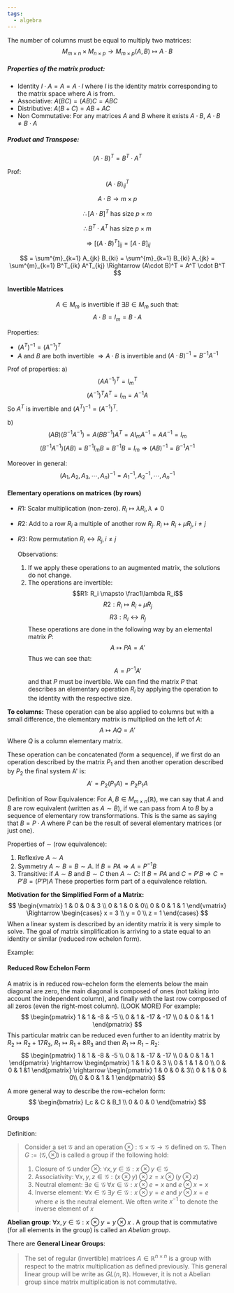 ```yaml
---
tags:
  - algebra
---
```

The number of columns must be equal to multiply two matrices:
$$
M_{m \times n} \times M_{n \times p} \rightarrow M_{m \times p}
(A, B) \mapsto A \cdot B
$$

##### Properties of the matrix product:
- Identity $I \cdot A = A = A \cdot I$ where $I$ is the identity matrix corresponding to the matrix space where $A$ is from.
- Associative: $A(BC) = (AB)C = ABC$
- Distributive: $A(B + C) = AB + AC$
- Non Commutative: For any matrices $A$ and $B$ where it exists $A\cdot B$, $A\cdot B \neq B\cdot A$

##### Product and Transpose:
$$
(A\cdot B)^T = B^T \cdot A^T
$$

Prof: 
$$
(A\cdot B)^T_{ij}
$$

$$
A\cdot B \rightarrow m \times p
$$

$$
\therefore [A\cdot B]^T \text{ has size } p \times m
$$

$$
\therefore B^T \cdot A^T \text{ has size } p \times m
$$

$$
\Rightarrow [(A\cdot B)^T]_{ij} = [A\cdot B]_{ij}
$$

$$
= \sum^{m}_{k=1} A_{jk} B_{ki} = \sum^{m}_{k=1} B_{ki} A_{jk} = \sum^{m}_{k=1} B^T_{ik} A^T_{kj} \Rightarrow (A\cdot B)^T = A^T \cdot B^T
$$


#### Invertible Matrices
$$ A \in M_m \text{ is invertible if } \exists B \in M_m \text{ such that:} $$
$$ A \cdot B = I_m = B \cdot A $$

Properties:
- $(A^T)^{-1} = (A^{-1})^T$
- $A$ and $B$ are both invertible $\Rightarrow A\cdot B$ is invertible and $(A\cdot B)^{-1} = B^{-1} A^{-1}$

Prof of properties:
a) 
$$(AA^{-1})^T = I_m^T $$
$$(A^{-1})^T A^T = I_m = A^{-1}A  $$
So $A^T$ is invertible and $(A^T)^{-1} = (A^{-1})^T$. 

b)
$$ (AB)(B^{-1}A^{-1}) = A(BB^{-1})A^T = AI_m A^{-1} = AA^{-1} = I_m $$
$$ (B^{-1}A^{-1})(AB) = B^{-1}I_m B = B^{-1}B = I_m \Rightarrow (AB)^{-1} = B^{-1}A^{-1} $$

Moreover in general: 
$$
(A_1, A_2, A_3, \cdots, A_n)^{-1} = A_{1}^{-1}, A_{2}^{-1}, \cdots, A_n^{-1}
$$

#### Elementary operations on matrices (by rows)
- $R1$: Scalar multiplication (non-zero). $R_i \mapsto \lambda R_i, \lambda\neq 0$
- $R2$: Add to a row $R_i$ a multiple of another row $R_j$. $R_i \mapsto R_i + \mu R_j, i\neq j$
- $R3$: Row permutation $R_i  ↔ R_j, i\neq j$

  Observations:
  1. If we apply these operations to an augmented matrix, the solutions do not change.
  2. The operations are invertible:
$$R1: R_i \mapsto \frac1\lambda R_i$$
$$R2: R_i \mapsto R_i + \mu R_j$$
$$R3: R_i  ↔ R_j$$
These operations are done in the following way by an elemental matrix $P$:
$$ A \mapsto PA = A'$$
Thus we can see that:
$$ A = P^{-1}A'$$
and that $P$ must be invertible. 
We can find the matrix $P$ that describes an elementary operation $R_i$ by applying the operation to the identity with the respective size.

**To columns:**
These operation can be also applied to columns but with a small difference, the elementary matrix is multiplied on the left of $A$:
$$ A \mapsto AQ = A'$$
Where $Q$ is a column elementary matrix.

These operation can be concatenated (form a sequence), if we first do an operation described by the matrix $P_1$ and then another operation described by $P_2$ the final system A' is:
$$
A' = P_2(P_1 A) = P_2P_1A
$$

Definition of Row Equivalence: 
For $A, B \in M_{m\times n}(\mathbb{R})$, we can say that $A$ and $B$ are row equivalent (written as $A\sim B$), if we can pass from $A$ to $B$ by a sequence of elementary row transformations. This is the same as saying that $B = P\cdot A$ where $P$ can be the result of several elementary matrices (or just one).

Properties of $\sim$ (row equivalence):
1. Reflexive $A\sim A$
2. Symmetry $A \sim B = B \sim A$. If $B =PA \Rightarrow A = P^{-1}B$
3. Transitive: if $A\sim B$ and $B\sim C$ then $A\sim C$: If $B =PA$ and $C=P'B \Rightarrow C = P'B = (P'P)A$
These properties form part of a equivalence relation. 

**Motivation for the Simplified Form of a Matrix:**
$$
\begin{vmatrix}
1 & 0 & 0 & 3 \\ 0 & 1 & 0 & 0\\ 0 & 0 & 1 & 1
\end{vmatrix} \Rightarrow \begin{cases}
x = 3 \\ y = 0 \\ z = 1
\end{cases}
$$
When a linear system is described by an identity matrix it is very simple to solve. The goal of matrix simplification is arriving to a state equal to an identity or similar (reduced row echelon form). 

Example:
#### Reduced Row Echelon Form
A matrix is in reduced row-echelon form the elements below the main diagonal are zero, the main diagonal is composed of ones (not taking into account the independent column), and finally with the last row composed of all zeros (even the right-most column). (LOOK MORE)
For example: 
$$
\begin{pmatrix}
1 & 1 & -8 & -5 \\
0 & 1 & -17 & -17 \\
0 & 0 & 1 & 1
\end{pmatrix}
$$
This particular matrix can be reduced even further to an identity matrix by $R_2 \mapsto R_2 + 17 R_3$, $R_1 \mapsto R_1 + 8R_3$ and then $R_1 \mapsto R_1 - R_2$:
$$
\begin{pmatrix}
1 & 1 & -8 & -5 \\
0 & 1 & -17 & -17 \\
0 & 0 & 1 & 1
\end{pmatrix} \rightarrow
\begin{pmatrix}
1 & 1 & 0 & 3 \\ 0 & 1 & 1 & 0 \\ 0 & 0 & 1 &1
\end{pmatrix} \rightarrow \begin{pmatrix}
1 & 0 & 0 & 3\\
0 & 1 & 0 & 0\\
0 & 0 & 1 & 1
\end{pmatrix}
$$

A more general way to describe the row-echelon form:
$$
\begin{bmatrix}
I_c & C & B_1 \\ 0 & 0 & 0
\end{bmatrix}
$$
#### Groups
Definition:
> Consider a set $\mathcal{G}$ and an operation $\otimes: \mathcal{G} \times \mathcal{G} \rightarrow \mathcal{G}$ defined on $\mathcal{G}$. Then $G:=(\mathcal{G}, \otimes)$ is called a group if the following hold:
> 1. Closure of $\mathcal{G}$ under $\otimes$: $\forall x,y \in \mathcal{G}: x\otimes y \in \mathcal{G}$
> 2. Associativity: $\forall x,y,z \in \mathcal{G} : (x\otimes y) \otimes z = x\otimes(y\otimes z)$
> 3. Neutral element: $\exists e \in \mathcal{G} \;\forall x\in \mathcal{G}: x\otimes e = x \text{ and } e\otimes x = x$
> 4. Inverse element: $\forall x \in \mathcal{G} \; \exists y \in \mathcal{G} : x \otimes y = e \text{ and } y\otimes x = e$ where $e$ is the neutral element. We often write $x^{-1}$ to denote the inverse element of $x$

**Abelian group**:
$\forall x,y \in \mathcal{G}: x\otimes y = y \otimes x$ . A group that is commutative (for all elements in the group) is called an _Abelian group_. 

There are **General Linear Groups**: 
>The set of regular (invertible) matrices $A\in \mathbb{R}^{n\times n}$ is a group with respect to the matrix multiplication as defined previously. This general linear group will be write as $GL(n, \mathbb{R})$. However, it is not a Abelian group since matrix multiplication is not commutative.

